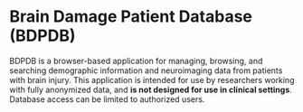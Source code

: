 # Brain Damage Patient Database (BDPDB)
BDPDB is a browser-based application for managing, browsing, and searching demographic information and neuroimaging data from patients with brain injury. This application is intended for use by researchers working with fully anonymized data, and **is not designed for use in clinical settings**. Database access can be limited to authorized users.
